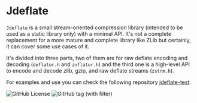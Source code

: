 # Jdeflate

`Jdeflate` is a small stream-oriented compression library (intended to be used as a static library only) with a minimal API. It's not a complete replacement for a more mature and complete library like ZLib but certainly, it can cover some use cases of it.

It's divided into three parts, two of them are for raw deflate encoding and decoding (`deflator.h` and `inflator.h`) and the third one is a high-level API to encode and decode zlib, gzip, and raw deflate streams (`zstrm.h`).

For examples and use you can check the following repository [jdeflate-test](https://github.com/Jpn666/jdeflate-test).


![GitHub License](https://img.shields.io/github/license/Jpn666/jdeflate)  ![GitHub tag (with filter)](https://img.shields.io/github/v/tag/Jpn666/jdeflate)